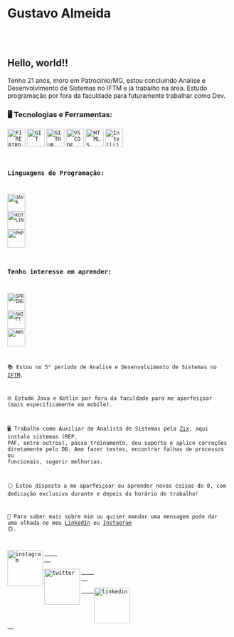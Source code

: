 </br>
</br>
<div dsplay="inline-block">
<h1 align="left">Gustavo Almeida</h1>
</br>
</br>

## Hello, world!!

Tenho 21 anos, moro em Patrocínio/MG, estou concluindo Analise e Desenvolvimento de Sistemas no IFTM e já trabalho na área. Estudo programação por fora da faculdade para futuramente trabalhar como Dev.

### 🖥️ Tecnologias e Ferramentas: 

<code><img width="40px" src="https://cdn.jsdelivr.net/gh/devicons/devicon/icons/firebase/firebase-plain.svg" title = "FIREBIRD"/></code>
<code><img width="40px" src="https://cdn.jsdelivr.net/gh/devicons/devicon/icons/git/git-original.svg" title = "GIT"/></code>
<code><img width="40px" src="https://cdn.jsdelivr.net/gh/devicons/devicon/icons/github/github-original.svg" title = "GITHUB"/></code>
<code><img width="40px" src="https://cdn.jsdelivr.net/gh/devicons/devicon/icons/vscode/vscode-original.svg" title = "VSCODE"/></code>
<code><img width="40px" src="https://cdn.jsdelivr.net/gh/devicons/devicon/icons/html5/html5-original.svg" title = "HTML5"/></code>
<code><img width="40px" src="https://cdn.jsdelivr.net/gh/devicons/devicon/icons/intellij/intellij-original.svg" title = "IntelliJ"/>

### Linguagens de Programação: 

<code><img width="40px" src="https://cdn.jsdelivr.net/gh/devicons/devicon/icons/java/java-original.svg" title = "JAVA"/></code>
<code><img width="40px" src="https://cdn.jsdelivr.net/gh/devicons/devicon/icons/kotlin/kotlin-original.svg" title = "KOTLIN"/></code>
<code><img width="40px" src="https://cdn.jsdelivr.net/gh/devicons/devicon/icons/php/php-plain.svg" title = "PHP"/></code>

### Tenho interesse em aprender:   
 
<code><img width="40px" src="https://cdn.jsdelivr.net/gh/devicons/devicon/icons/spring/spring-original.svg" title = "SPRING"/></code>
<code><img width="40px" src="https://cdn.jsdelivr.net/gh/devicons/devicon/icons/swift/swift-original.svg" title = "SWIFT"/></code>
<code><img width="40px" src="https://cdn.jsdelivr.net/gh/devicons/devicon/icons/amazonwebservices/amazonwebservices-plain-wordmark.svg" title = "AWS"/></code> 
 

📚 Estou no 5° período de Analise e Desenvolvimento de Sistemas no [IFTM](https://iftm.edu.br/).
 
🤓 Estudo Java e Kotlin por fora da faculdade para me aparfeiçoar (mais especificamente em mobile).

🖥️ Trabalho como Auxiliar de Analista de Sistemas pela [Zix](https://zixinformatica.com/), aqui instalo sistemas (REP, PAF, entre outros), passo treinamento, dou suporte e aplico correções diretamente pelo DB. Amo fazer testes, encontrar falhas de processos ou funcionais, sugerir melhorias.

⚪ Estou disposto a me aparfeiçoar ou aprender novas coisas do 0, com dedicação exclusiva durante e depois do horário de trabalho!

🔷 Para saber mais sobre mim ou quiser mandar uma mensagem pode dar uma olhada no meu [LinkedIn](https://www.linkedin.com/in/gustavogalmeida) ou [Instagram](https://www.instagram.com/gustavogabriel.gg/) 🙃.


<a href="https://www.instagram.com/gustavogabriel.gg/">
    <img align="left" width="80px" src="https://i.ibb.co/qkGSp1D/instagram.png" alt="instagram" style="vertical-align:top;">
  </a> 
  <a href="https://twitter.com/gg_gustavog">
    <img align="left" width="80px" src="https://i.ibb.co/ZcFHDpv/twitter.png" alt="twitter" style="vertical-align:top;">
  </a>
  <a href="https://www.linkedin.com/in/gustavogalmeida">
    <img width="80px" src="https://i.ibb.co/RyZx12b/linkedin.png" alt="linkedin" style="vertical-align:top;">
  </a>
</div>
